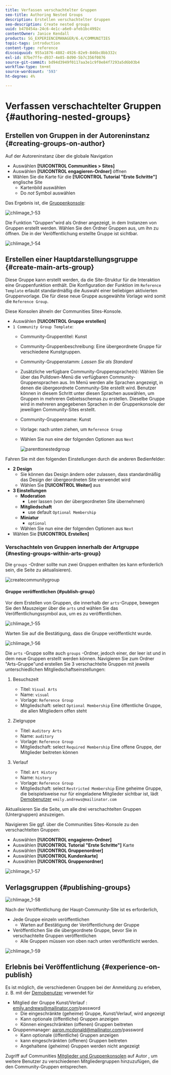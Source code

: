```yaml
---
title: Verfassen verschachtelter Gruppen
seo-title: Authoring Nested Groups
description: Erstellen verschachtelter Gruppen
seo-description: Create nested groups
uuid: b478454a-24c6-4e1c-a6e0-afeb1bc4992c
contentOwner: Janice Kendall
products: SG_EXPERIENCEMANAGER/6.4/COMMUNITIES
topic-tags: introduction
content-type: reference
discoiquuid: 955a1876-4882-4926-82e9-846bc8bb332c
exl-id: 87be7ffe-d937-4e85-8d90-5b7c356f0876
source-git-commit: bd94d3949f0117aa3e1c9f0e84f7293a5d6b03b4
workflow-type: tm+mt
source-wordcount: '593'
ht-degree: 4%

---
```


# Verfassen verschachtelter Gruppen {#authoring-nested-groups}

## Erstellen von Gruppen in der Autoreninstanz {#creating-groups-on-author}

Auf der Autoreninstanz über die globale Navigation

* Auswählen **[!UICONTROL Communities > Sites]**
* Auswählen **[!UICONTROL engagieren-Ordner]** öffnen
* Wählen Sie die Karte für die **[!UICONTROL Tutorial &quot;Erste Schritte&quot;]**  englische Site
   * Kartenbild auswählen
   * Do *not* Symbol auswählen

Das Ergebnis ist, die [Gruppenkonsole](groups.md):

![chlimage_1-53](assets/chlimage_1-53.png)

Die Funktion &quot;Gruppen&quot;wird als Ordner angezeigt, in dem Instanzen von Gruppen erstellt werden. Wählen Sie den Ordner Gruppen aus, um ihn zu öffnen. Die in der Veröffentlichung erstellte Gruppe ist sichtbar.

![chlimage_1-54](assets/chlimage_1-54.png)

## Erstellen einer Hauptdarstellungsgruppe {#create-main-arts-group}

Diese Gruppe kann erstellt werden, da die Site-Struktur für die Interaktion eine Gruppenfunktion enthält. Die Konfiguration der Funktion im `Reference Template` erlaubt standardmäßig die Auswahl einer beliebigen aktivierten Gruppenvorlage. Die für diese neue Gruppe ausgewählte Vorlage wird somit die `Reference Group`.

Diese Konsolen ähneln der Communities Sites-Konsole.

* Auswählen **[!UICONTROL Gruppe erstellen]**
* `1 Community Group Template`:
   * Community-Gruppentitel: Kunst
   * Community-Gruppenbeschreibung: Eine übergeordnete Gruppe für verschiedene Kunstgruppen.
   * Community-Gruppenstamm: *Lassen Sie als Standard*
   * Zusätzliche verfügbare Community-Gruppensprache(n): Wählen Sie über das Pulldown-Menü die verfügbaren Community-Gruppensprachen aus. Im Menü werden alle Sprachen angezeigt, in denen die übergeordnete Community-Site erstellt wird. Benutzer können in diesem Schritt unter diesen Sprachen auswählen, um Gruppen in mehreren Gebietsschemas zu erstellen. Dieselbe Gruppe wird in mehreren angegebenen Sprachen in der Gruppenkonsole der jeweiligen Community-Sites erstellt.
   * Community-Gruppenname: Kunst
   * Vorlage: nach unten ziehen, um `Reference Group`
   * Wählen Sie nun eine der folgenden Optionen aus `Next`

      ![parenttonestedgroup](assets/parenttonestedgroup.png)

Fahren Sie mit den folgenden Einstellungen durch die anderen Bedienfelder:

* **2 Design**
   * Sie können das Design ändern oder zulassen, dass standardmäßig das Design der übergeordneten Site verwendet wird
   * Wählen Sie **[!UICONTROL Weiter]** aus
* **3 Einstellungen**
   * **Moderation**
      * Leer lassen (von der übergeordneten Site übernehmen)
   * **Mitgliedschaft**
      * use default `Optional Membership`
   * **Miniatur**
      * `optional`
   * Wählen Sie nun eine der folgenden Optionen aus `Next`
* Wählen Sie **[!UICONTROL Erstellen]**

### Verschachteln von Gruppen innerhalb der Artgruppe {#nesting-groups-within-arts-group}

Die `groups` -Ordner sollte nun zwei Gruppen enthalten (es kann erforderlich sein, die Seite zu aktualisieren).

![createcommunitygroup](assets/createcommunitygroup.png)

####  Gruppe veröffentlichen {#publish-group}

Vor dem Erstellen von Gruppen, die innerhalb der `arts`-Gruppe, bewegen Sie den Mauszeiger über die `arts` und wählen Sie das Veröffentlichungssymbol aus, um es zu veröffentlichen.

![chlimage_1-55](assets/chlimage_1-55.png)

Warten Sie auf die Bestätigung, dass die Gruppe veröffentlicht wurde.

![chlimage_1-56](assets/chlimage_1-56.png)

Die `arts` -Gruppe sollte auch `groups` -Ordner, jedoch einer, der leer ist und in dem neue Gruppen erstellt werden können. Navigieren Sie zum Ordner &quot;Arts-Gruppe&quot;und erstellen Sie 3 verschachtelte Gruppen mit jeweils unterschiedlichen Mitgliedschaftseinstellungen:

1. Besuchszeit
   * Titel: `Visual Arts`
   * Name: `visual`
   * Vorlage: `Reference Group`
   * Mitgliedschaft: select `Optional Membership`
Eine öffentliche Gruppe, die allen Mitgliedern offen steht
1. Zielgruppe
   * Titel: `Auditory Arts`
   * Name: `auditory`
   * Vorlage: `Reference Group`
   * Mitgliedschaft: select `Required Membership`
Eine offene Gruppe, der Mitglieder beitreten können

1. Verlauf

   * Titel: `Art History`
   * Name: `history`
   * Vorlage: `Reference Group`
   * Mitgliedschaft: select `Restricted Membership`
Eine geheime Gruppe, die beispielsweise nur für eingeladene Mitglieder sichtbar ist, lädt 
[Demobenutzer](tutorials.md#demo-users) `emily.andrews@mailinator.com`

Aktualisieren Sie die Seite, um alle drei verschachtelten Gruppen (Untergruppen) anzuzeigen.

Navigieren Sie ggf. über die Communities Sites-Konsole zu den verschachtelten Gruppen:

* Auswählen **[!UICONTROL engagieren-Ordner]**
* Auswählen **[!UICONTROL Tutorial &quot;Erste Schritte&quot;]** Karte
* Auswählen **[!UICONTROL Gruppenordner]**
* Auswählen **[!UICONTROL Kundenkarte]**
* Auswählen **[!UICONTROL Gruppenordner]**

![chlimage_1-57](assets/chlimage_1-57.png)

## Verlagsgruppen {#publishing-groups}

![chlimage_1-58](assets/chlimage_1-58.png)

Nach der Veröffentlichung der Haupt-Community-Site ist es erforderlich,

* Jede Gruppe einzeln veröffentlichen
   * Warten auf Bestätigung der Veröffentlichung der Gruppe
* Veröffentlichen Sie die übergeordnete Gruppe, bevor Sie in verschachtelte Gruppen veröffentlichen
   * Alle Gruppen müssen von oben nach unten veröffentlicht werden.

![chlimage_1-59](assets/chlimage_1-59.png)

## Erlebnis bei Veröffentlichung {#experience-on-publish}

Es ist möglich, die verschiedenen Gruppen bei der Anmeldung zu erleben, z. B. mit der [Demobenutzer](tutorials.md#demo-users) verwendet für

* Mitglied der Gruppe Kunst/Verlauf : emily.andrews@mailinator.com/password
   * Die eingeschränkte (geheime) Gruppe, Kunst/Verlauf, wird angezeigt
   * Kann optionale (öffentliche) Gruppen anzeigen
   * Können eingeschränkten (offenen) Gruppen beitreten
* Gruppenmanager: aaron.mcdonald@mailinator.com/password
   * Kann optionale (öffentliche) Gruppen anzeigen
   * kann eingeschränkten (offenen) Gruppen beitreten
   * Angehaltene (geheime) Gruppen werden nicht angezeigt

Zugriff auf Communities [Mitglieder und Gruppenkonsolen](members.md) auf Autor , um weitere Benutzer zu verschiedenen Mitgliedergruppen hinzuzufügen, die den Community-Gruppen entsprechen.
